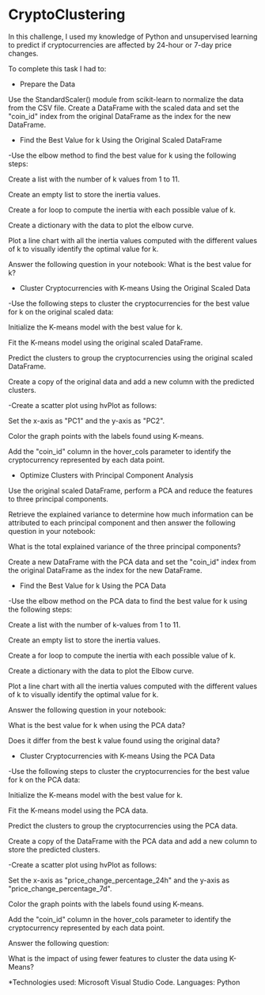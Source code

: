 # CryptoClustering

In this challenge, I used my knowledge of Python and unsupervised learning to predict if cryptocurrencies are affected by 24-hour or 7-day price changes.

To complete this task I had to:

- Prepare the Data
  
Use the StandardScaler() module from scikit-learn to normalize the data from the CSV file. Create a DataFrame with the scaled data and set the "coin_id" index 
from the original DataFrame as the index for the new DataFrame.

- Find the Best Value for k Using the Original Scaled DataFrame

-Use the elbow method to find the best value for k using the following steps:

Create a list with the number of k values from 1 to 11.

Create an empty list to store the inertia values.

Create a for loop to compute the inertia with each possible value of k.

Create a dictionary with the data to plot the elbow curve.

Plot a line chart with all the inertia values computed with the different values of k to visually identify the optimal value for k.

Answer the following question in your notebook: What is the best value for k?

- Cluster Cryptocurrencies with K-means Using the Original Scaled Data

-Use the following steps to cluster the cryptocurrencies for the best value for k on the original scaled data:

Initialize the K-means model with the best value for k.

Fit the K-means model using the original scaled DataFrame.

Predict the clusters to group the cryptocurrencies using the original scaled DataFrame.

Create a copy of the original data and add a new column with the predicted clusters.

-Create a scatter plot using hvPlot as follows:

Set the x-axis as "PC1" and the y-axis as "PC2".

Color the graph points with the labels found using K-means.

Add the "coin_id" column in the hover_cols parameter to identify the cryptocurrency represented by each data point.

- Optimize Clusters with Principal Component Analysis

Use the original scaled DataFrame, perform a PCA and reduce the features to three principal components.

Retrieve the explained variance to determine how much information can be attributed to each principal component and then answer the following question in your notebook:

What is the total explained variance of the three principal components?

Create a new DataFrame with the PCA data and set the "coin_id" index from the original DataFrame as the index for the new DataFrame.

- Find the Best Value for k Using the PCA Data

-Use the elbow method on the PCA data to find the best value for k using the following steps:

Create a list with the number of k-values from 1 to 11.

Create an empty list to store the inertia values.

Create a for loop to compute the inertia with each possible value of k.

Create a dictionary with the data to plot the Elbow curve.

Plot a line chart with all the inertia values computed with the different values of k to visually identify the optimal value for k.

Answer the following question in your notebook:

What is the best value for k when using the PCA data?

Does it differ from the best k value found using the original data?

- Cluster Cryptocurrencies with K-means Using the PCA Data

-Use the following steps to cluster the cryptocurrencies for the best value for k on the PCA data:

Initialize the K-means model with the best value for k.

Fit the K-means model using the PCA data.

Predict the clusters to group the cryptocurrencies using the PCA data.

Create a copy of the DataFrame with the PCA data and add a new column to store the predicted clusters.

-Create a scatter plot using hvPlot as follows:

Set the x-axis as "price_change_percentage_24h" and the y-axis as "price_change_percentage_7d".

Color the graph points with the labels found using K-means.

Add the "coin_id" column in the hover_cols parameter to identify the cryptocurrency represented by each data point.

Answer the following question:

What is the impact of using fewer features to cluster the data using K-Means?

*Technologies used: Microsoft Visual Studio Code. Languages: Python
